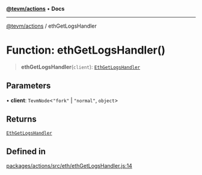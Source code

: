 [**@tevm/actions**](../README.md) • **Docs**

***

[@tevm/actions](../globals.md) / ethGetLogsHandler

# Function: ethGetLogsHandler()

> **ethGetLogsHandler**(`client`): [`EthGetLogsHandler`](../type-aliases/EthGetLogsHandler.md)

## Parameters

• **client**: `TevmNode`\<`"fork"` \| `"normal"`, `object`\>

## Returns

[`EthGetLogsHandler`](../type-aliases/EthGetLogsHandler.md)

## Defined in

[packages/actions/src/eth/ethGetLogsHandler.js:14](https://github.com/evmts/tevm-monorepo/blob/main/packages/actions/src/eth/ethGetLogsHandler.js#L14)
